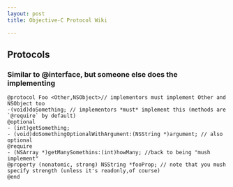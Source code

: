 ```yaml
---
layout: post  
title: Objective-C Protocol Wiki  

---
```

## Protocols
### **Similar to @interface, but someone else does the implementing**

	@protocol Foo <Other,NSObject>// implementors must implement Other and NSObject too  
	-(void)doSomething; // implementors *must* implement this (methods are `@require` by default)  
	@optional  
	- (int)getSomething;
	- (void)doSomethingOptionalWithArgument:(NSString *)argument; // also optional  
	@require  
	- (NSArray *)getManySomethins:(int)howMany; //back to being "mush implement"  
	@property (nonatomic, strong) NSString *fooProp; // note that you mush specify strength (unless it's readonly,of course)  
	@end 